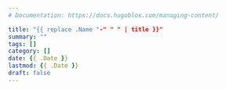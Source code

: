 ```yaml
---
# Documentation: https://docs.hugoblox.com/managing-content/

title: "{{ replace .Name "-" " " | title }}"
summary: ""
tags: []
category: []
date: {{ .Date }}
lastmod: {{ .Date }}
draft: false
---
```

